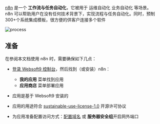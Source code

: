 [n8n](https://n8n.io) 是一个 **工作流与任务自动化**，它被用于 运维自动化 业务自动化  等场景。n8n 可以帮助用户在没有任何技术背景下，实现流程与任务自动化。同时，预制300+个系统集成模板，很方便的供客户连接多个软件


![process](https://libs.websoft9.com/Websoft9/DocsPicture/zh/n8n/n8n-gui-websoft9.png)


## 准备

在参阅本文档使用 n8n 时，需要确保如下几点：

- [登录 Websoft9 控制台](./login-console)，然后找到（或安装）n8n：
  - **我的应用** 菜单找到应用 
  - **应用商店** 菜单部署应用

- 应用是基于 Websoft9 安装的


- 应用的用途符合 [sustainable-use-license-1.0](https://github.com/n8n-io/n8n/blob/master/LICENSE.md) 开源许可协议


- 为应用准备配置访问方式：[配置域名](./domain-set) 或 **服务器安全组**开启网外端口